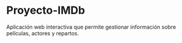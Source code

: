 # Proyecto-IMDb
Aplicación web interactiva que permite gestionar información sobre películas, actores y repartos.
